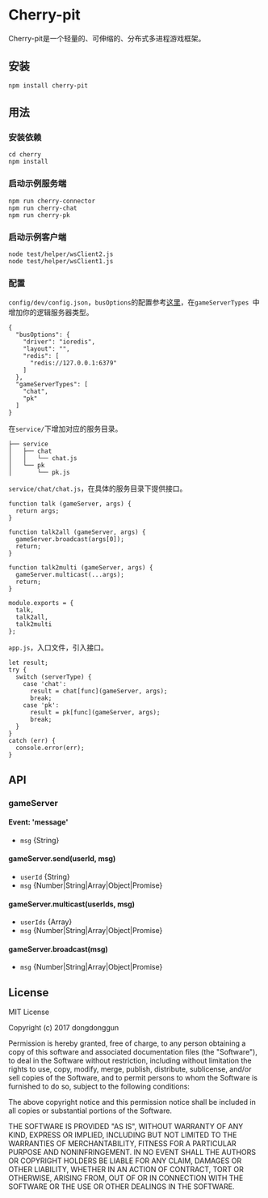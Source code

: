 # Cherry-pit
Cherry-pit是一个轻量的、可伸缩的、分布式多进程游戏框架。

## 安装
```
npm install cherry-pit
```

## 用法
### 安装依赖
```
cd cherry
npm install
```
### 启动示例服务端
```
npm run cherry-connector
npm run cherry-chat
npm run cherry-pk
```
### 启动示例客户端
```
node test/helper/wsClient2.js
node test/helper/wsClient1.js
```
### 配置
`config/dev/config.json`，`busOptions`的配置参考[这里](https://capriza.github.io/node-busmq/usage/)，在`gameServerTypes `中增加你的逻辑服务器类型。

```
{
  "busOptions": {
    "driver": "ioredis",
    "layout": "",
    "redis": [
      "redis://127.0.0.1:6379"
    ]
  },
  "gameServerTypes": [
    "chat",
    "pk"
  ]
}
```
在`service/`下增加对应的服务目录。

```
├── service
│   ├── chat
│   │   └── chat.js
│   └── pk
│       └── pk.js
```
`service/chat/chat.js`，在具体的服务目录下提供接口。

```
function talk (gameServer, args) {
  return args;
}

function talk2all (gameServer, args) {
  gameServer.broadcast(args[0]);
  return;
}

function talk2multi (gameServer, args) {
  gameServer.multicast(...args);
  return;
}

module.exports = {
  talk,
  talk2all,
  talk2multi
};
```
`app.js`，入口文件，引入接口。

```
let result;
try {
  switch (serverType) {
    case 'chat':
      result = chat[func](gameServer, args);
      break;
    case 'pk':
      result = pk[func](gameServer, args);
      break;
  }
}
catch (err) {
  console.error(err);
}
```
## API
### gameServer
#### Event: 'message'
* `msg` {String}

#### gameServer.send(userId, msg)
* `userId` {String}
* `msg` {Number|String|Array|Object|Promise}

#### gameServer.multicast(userIds, msg)
* `userIds` {Array}
* `msg` {Number|String|Array|Object|Promise}

#### gameServer.broadcast(msg)
* `msg` {Number|String|Array|Object|Promise}

## License
MIT License

Copyright (c) 2017 dongdonggun

Permission is hereby granted, free of charge, to any person obtaining a copy
of this software and associated documentation files (the "Software"), to deal
in the Software without restriction, including without limitation the rights
to use, copy, modify, merge, publish, distribute, sublicense, and/or sell
copies of the Software, and to permit persons to whom the Software is
furnished to do so, subject to the following conditions:

The above copyright notice and this permission notice shall be included in all
copies or substantial portions of the Software.

THE SOFTWARE IS PROVIDED "AS IS", WITHOUT WARRANTY OF ANY KIND, EXPRESS OR
IMPLIED, INCLUDING BUT NOT LIMITED TO THE WARRANTIES OF MERCHANTABILITY,
FITNESS FOR A PARTICULAR PURPOSE AND NONINFRINGEMENT. IN NO EVENT SHALL THE
AUTHORS OR COPYRIGHT HOLDERS BE LIABLE FOR ANY CLAIM, DAMAGES OR OTHER
LIABILITY, WHETHER IN AN ACTION OF CONTRACT, TORT OR OTHERWISE, ARISING FROM,
OUT OF OR IN CONNECTION WITH THE SOFTWARE OR THE USE OR OTHER DEALINGS IN THE
SOFTWARE.